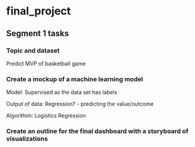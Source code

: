 # final_project

## Segment 1 tasks

### Topic and dataset
Predict MVP of basketball game

### Create a mockup of a machine learning model

Model:
Supervised as the data set has labels

Output of data:
Regression? - predicting the value/outcome

Algorithim:
Logistics Regression

### Create an outline for the final dashboard with a storyboard of visualizations
